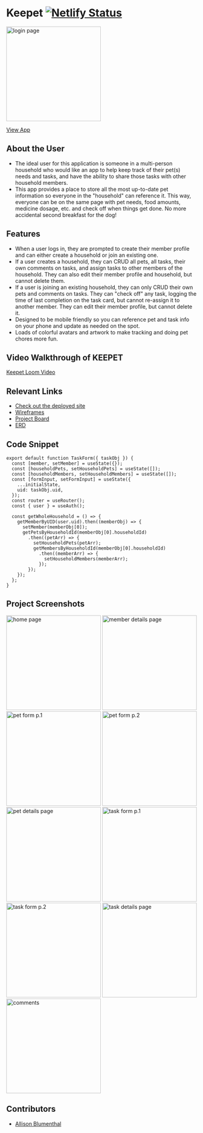 # Keepet  [![Netlify Status](https://api.netlify.com/api/v1/badges/f5436447-7662-4a3c-9534-5f22029f53e1/deploy-status)](https://app.netlify.com/sites/keepet-app/deploys)

<img width="250" alt="login page" src="./src/assets/readmeScreenshots/loginPage.png">

[View App](https://keepet-app.netlify.app/)

## About the User <!-- This is a scaled down user persona -->
- The ideal user for this application is someone in a multi-person household who would like an app to help keep track of their pet(s) needs and tasks, and have the ability to share those tasks with other household members.
- This app provides a place to store all the most up-to-date pet information so everyone in the "household" can reference it. This way, everyone can be on the same page with pet needs, food amounts, medicine dosage, etc. and check off when things get done. No more accidental second breakfast for the dog! 

## Features <!-- List your app features using bullets! Do NOT use a paragraph. No one will read that! -->
- When a user logs in, they are prompted to create their member profile and can either create a household or join an existing one.
- If a user creates a household, they can CRUD all pets, all tasks, their own comments on tasks, and assign tasks to other members of the household. They can also edit their member profile and  household, but cannot delete them. 
- If a user is joining an existing household, they can only CRUD their own pets and comments on tasks. They can "check off" any task, logging the time of last completion on the task card, but cannot re-assign it to another member. They can edit their member profile, but cannot delete it. 
- Designed to be mobile friendly so you can reference pet and task info on your phone and update as needed on the spot.
- Loads of colorful avatars and artwork to make tracking and doing pet chores more fun. 

## Video Walkthrough of KEEPET <!-- A loom link is sufficient -->
[Keepet Loom Video](https://www.loom.com/share/724a658a76b446cbbe9106aa8c57c664)

## Relevant Links <!-- Link to all the things that are required outside of the ones that have their own section -->
- [Check out the deployed site](https://keepet-app.netlify.app/)
- [Wireframes](https://www.figma.com/file/HFKMgyagydKEm9daEzlWgN/%22Keepet%22-Wireframe?t=SOGAylZtNfgs8Smg-0)
- [Project Board](https://github.com/users/allison-blumenthal/projects/3/views/2)
- [ERD](https://lucid.app/lucidchart/91635de4-a3f8-43b0-a16c-0611440a7a4a/edit?viewport_loc=-255%2C-71%2C2066%2C1527%2C0_0&invitationId=inv_6eb510e6-d0cb-4569-8dc8-849868b0e9d9)

## Code Snippet <!-- OPTIONAL, but doesn't hurt -->
```
export default function TaskForm({ taskObj }) {
  const [member, setMember] = useState({});
  const [householdPets, setHouseholdPets] = useState([]);
  const [householdMembers, setHouseholdMembers] = useState([]);
  const [formInput, setFormInput] = useState({
    ...initialState,
    uid: taskObj.uid,
  });
  const router = useRouter();
  const { user } = useAuth();

  const getWholeHousehold = () => {
    getMemberByUID(user.uid).then((memberObj) => {
      setMember(memberObj[0]);
      getPetsByHouseholdId(memberObj[0].householdId)
        .then((petArr) => {
          setHouseholdPets(petArr);
          getMembersByHouseholdId(memberObj[0].householdId)
            .then((memberArr) => {
              setHouseholdMembers(memberArr);
            });
        });
    });
  };
}
```

## Project Screenshots <!-- These can be inside of your project. Look at the repos from class and see how the images are included in the readme -->
<img width="250" alt="home page" src="./src/assets/readmeScreenshots/householdHomePage.png"> <img width="250" alt="member details page" src="./src/assets/readmeScreenshots/memberDetailsPage.png"> <img width="250" alt="pet form p.1" src="./src/assets/readmeScreenshots/petForm1.png"> <img width="250" alt="pet form p.2" src="./src/assets/readmeScreenshots/petForm2.png"> <img width="250" alt="pet details page" src="./src/assets/readmeScreenshots/petDetailsPage.png"> <img width="250" alt="task form p.1" src="./src/assets/readmeScreenshots/taskForm1.png"> <img width="250" alt="task form p.2" src="./src/assets/readmeScreenshots/taskForm2.png"> <img width="250" alt="task details page" src="./src/assets/readmeScreenshots/taskDetailsPage.png"> <img width="250" alt="comments" src="./src/assets/readmeScreenshots/comments.png">

## Contributors
- [Allison Blumenthal](https://github.com/allison-blumenthal)
